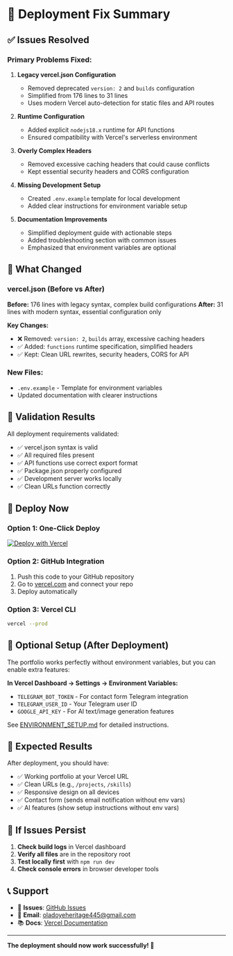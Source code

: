 # 🚀 Deployment Fix Summary

## ✅ Issues Resolved

### Primary Problems Fixed:
1. **Legacy vercel.json Configuration**
   - Removed deprecated `version: 2` and `builds` configuration
   - Simplified from 176 lines to 31 lines
   - Uses modern Vercel auto-detection for static files and API routes

2. **Runtime Configuration**
   - Added explicit `nodejs18.x` runtime for API functions
   - Ensured compatibility with Vercel's serverless environment

3. **Overly Complex Headers**
   - Removed excessive caching headers that could cause conflicts
   - Kept essential security headers and CORS configuration

4. **Missing Development Setup**
   - Created `.env.example` template for local development
   - Added clear instructions for environment variable setup

5. **Documentation Improvements**
   - Simplified deployment guide with actionable steps
   - Added troubleshooting section with common issues
   - Emphasized that environment variables are optional

## 🔧 What Changed

### vercel.json (Before vs After)
**Before:** 176 lines with legacy syntax, complex build configurations
**After:** 31 lines with modern syntax, essential configuration only

**Key Changes:**
- ❌ Removed: `version: 2`, `builds` array, excessive caching headers
- ✅ Added: `functions` runtime specification, simplified headers
- ✅ Kept: Clean URL rewrites, security headers, CORS for API

### New Files:
- `.env.example` - Template for environment variables
- Updated documentation with clearer instructions

## 🧪 Validation Results

All deployment requirements validated:
- ✅ vercel.json syntax is valid
- ✅ All required files present
- ✅ API functions use correct export format
- ✅ Package.json properly configured
- ✅ Development server works locally
- ✅ Clean URLs function correctly

## 🚀 Deploy Now

### Option 1: One-Click Deploy
[![Deploy with Vercel](https://vercel.com/button)](https://vercel.com/new/clone?repository-url=https://github.com/RayBen445/Portfolio)

### Option 2: GitHub Integration
1. Push this code to your GitHub repository
2. Go to [vercel.com](https://vercel.com) and connect your repo
3. Deploy automatically

### Option 3: Vercel CLI
```bash
vercel --prod
```

## 🔑 Optional Setup (After Deployment)

The portfolio works perfectly without environment variables, but you can enable extra features:

**In Vercel Dashboard → Settings → Environment Variables:**
- `TELEGRAM_BOT_TOKEN` - For contact form Telegram integration
- `TELEGRAM_USER_ID` - Your Telegram user ID
- `GOOGLE_API_KEY` - For AI text/image generation features

See [ENVIRONMENT_SETUP.md](ENVIRONMENT_SETUP.md) for detailed instructions.

## 🎯 Expected Results

After deployment, you should have:
- ✅ Working portfolio at your Vercel URL
- ✅ Clean URLs (e.g., `/projects`, `/skills`)
- ✅ Responsive design on all devices
- ✅ Contact form (sends email notification without env vars)
- ✅ AI features (show setup instructions without env vars)

## 🐛 If Issues Persist

1. **Check build logs** in Vercel dashboard
2. **Verify all files** are in the repository root
3. **Test locally first** with `npm run dev`
4. **Check console errors** in browser developer tools

## 📞 Support

- 🐛 **Issues**: [GitHub Issues](https://github.com/RayBen445/Portfolio/issues)
- 📧 **Email**: oladoyeheritage445@gmail.com
- 📚 **Docs**: [Vercel Documentation](https://vercel.com/docs)

---

**The deployment should now work successfully! 🎉**